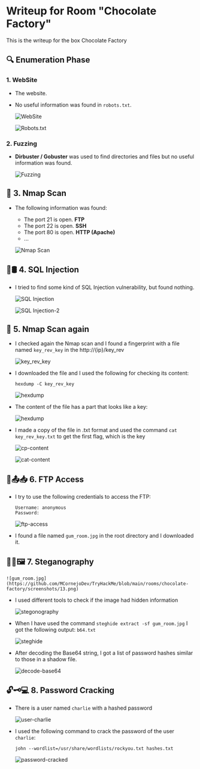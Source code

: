 # Writeup for Room "Chocolate Factory"

This is the writeup for the box Chocolate Factory

## 🔍 Enumeration Phase

### 1. WebSite
- The website.
- No useful information was found in `robots.txt`.
  
  ![WebSite](https://github.com/MCornejoDev/TryHackMe/blob/main/rooms/chocolate-factory/screenshots/00.png)

  ![Robots.txt](https://github.com/MCornejoDev/TryHackMe/blob/main/rooms/chocolate-factory/screenshots/01.png)

### 2. Fuzzing
-  **Dirbuster / Gobuster** was used to find directories and files but no useful information was found.
  
    ![Fuzzing](https://github.com/MCornejoDev/TryHackMe/blob/main/rooms/chocolate-factory/screenshots/02.png)

## 📡 3. Nmap Scan
- The following information was found:
  - The port 21 is open. **FTP**
  - The port 22 is open. **SSH**
  - The port 80 is open. **HTTP (Apache)**
  - ...

  ![Nmap Scan](https://github.com/MCornejoDev/TryHackMe/blob/main/rooms/chocolate-factory/screenshots/03.png)

## 💉🛢️ 4. SQL Injection 

- I tried to find some kind of SQL Injection vulnerability, but found nothing.

  ![SQL Injection](https://github.com/MCornejoDev/TryHackMe/blob/main/rooms/chocolate-factory/screenshots/05.png)

  ![SQL Injection-2](https://github.com/MCornejoDev/TryHackMe/blob/main/rooms/chocolate-factory/screenshots/06.png)

## 📡 5. Nmap Scan again

- I checked again the Nmap scan and I found a fingerprint with a file named ```key_rev_key``` in the http://{ip}/key_rev

  ![key_rev_key](https://github.com/MCornejoDev/TryHackMe/blob/main/rooms/chocolate-factory/screenshots/07.png)

- I downloaded the file and I used the following for checking its content:

  ```
  hexdump -C key_rev_key
  ```

  ![hexdump](https://github.com/MCornejoDev/TryHackMe/blob/main/rooms/chocolate-factory/screenshots/08.png)

- The content of the file has a part that looks like a key:

  ![hexdump](https://github.com/MCornejoDev/TryHackMe/blob/main/rooms/chocolate-factory/screenshots/09.png)

- I made a copy of the file in .txt format and used the command ```cat key_rev_key.txt``` to get the first flag, which is the key

  ![cp-content](https://github.com/MCornejoDev/TryHackMe/blob/main/rooms/chocolate-factory/screenshots/10.png)

  ![cat-content](https://github.com/MCornejoDev/TryHackMe/blob/main/rooms/chocolate-factory/screenshots/11.png)

## 📁📤📥 6. FTP Access

- I try to use the following credentials to access the FTP:
  ```
  Username: anonymous
  Password: 
  ```

  ![ftp-access](https://github.com/MCornejoDev/TryHackMe/blob/main/rooms/chocolate-factory/screenshots/13.png)

- I found a file named ```gum_room.jpg``` in the root directory and I downloaded it.

## 🕵️‍♂️🖼️ 7. Steganography

    ![gum_room.jpg](https://github.com/MCornejoDev/TryHackMe/blob/main/rooms/chocolate-factory/screenshots/13.png)

- I used different tools to check if the image had hidden information 

  ![stegonography](https://github.com/MCornejoDev/TryHackMe/blob/main/rooms/chocolate-factory/screenshots/14.png)

- When I have used the command ```steghide extract -sf gum_room.jpg``` I got the following output: ```b64.txt```

  ![steghide](https://github.com/MCornejoDev/TryHackMe/blob/main/rooms/chocolate-factory/screenshots/15.png)

- After decoding the Base64 string, I got a list of password hashes similar to those in a shadow file.

  ![decode-base64](https://github.com/MCornejoDev/TryHackMe/blob/main/rooms/chocolate-factory/screenshots/16.png)

## 🔓🗝️💻 8. Password Cracking

- There is a user named ```charlie``` with a hashed password 

  ![user-charlie](https://github.com/MCornejoDev/TryHackMe/blob/main/rooms/chocolate-factory/screenshots/17.png)

- I used the following command to crack the password of the user ```charlie```:

  ```john --wordlist=/usr/share/wordlists/rockyou.txt hashes.txt```

  ![password-cracked](https://github.com/MCornejoDev/TryHackMe/blob/main/rooms/chocolate-factory/screenshots/18.png)